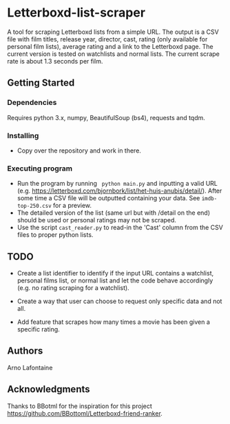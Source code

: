 # Letterboxd-list-scraper

A tool for scraping Letterboxd lists from a simple URL. The output is a CSV file with film titles, release year, director, cast, rating (only available for personal film lists), average rating and a link to the Letterboxd page. The current version is tested on watchlists and normal lists. The current scrape rate is about 1.3 seconds per film.

## Getting Started

### Dependencies

Requires python 3.x, numpy, BeautifulSoup (bs4), requests and tqdm.

### Installing

* Copy over the repository and work in there.

### Executing program

* Run the program by running ` python main.py` and inputting a valid URL (e.g. https://letterboxd.com/bjornbork/list/het-huis-anubis/detail/). After some time a CSV file will be outputted containing your data. See `imdb-top-250.csv` for a preview.
* The detailed version of the list (same url but with /detail on the end) should be used or personal ratings may not be scraped.
* Use the script `cast_reader.py` to read-in the 'Cast' column from the CSV files to proper python lists.

## TODO

* Create a list identifier to identify if the input URL contains a watchlist, personal films list, or normal list and let the code behave accordingly (e.g. no rating scraping for a watchlist).

* Create a way that user can choose to request only specific data and not all.

* Add feature that scrapes how many times a movie has been given a specific rating.

## Authors

Arno Lafontaine  

## Acknowledgments

Thanks to BBotml for the inspiration for this project https://github.com/BBottoml/Letterboxd-friend-ranker.
